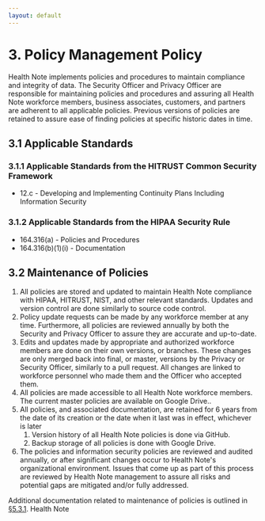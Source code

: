 ```yaml
---
layout: default
---
```

# 3. Policy Management Policy

Health Note implements policies and procedures to maintain compliance and integrity of data. The Security Officer and Privacy Officer are responsible for maintaining policies and procedures and assuring all Health Note workforce members, business associates, customers, and partners are adherent to all applicable policies. Previous versions of policies are retained to assure ease of finding policies at specific historic dates in time.

## 3.1 Applicable Standards

### 3.1.1 Applicable Standards from the HITRUST Common Security Framework

* 12.c - Developing and Implementing Continuity Plans Including Information Security

### 3.1.2 Applicable Standards from the HIPAA Security Rule

* 164.316(a) - Policies and Procedures
* 164.316(b)(1)(i) - Documentation

## 3.2 Maintenance of Policies

1. All policies are stored and updated to maintain Health Note compliance with HIPAA, HITRUST, NIST, and other relevant standards. Updates and version control are done similarly to source code control.
2. Policy update requests can be made by any workforce member at any time. Furthermore, all policies are reviewed annually by both the Security and Privacy Officer to assure they are accurate and up-to-date.
3. Edits and updates made by appropriate and authorized workforce members are done on their own versions, or branches. These changes are only merged back into final, or master, versions by the Privacy or Security Officer, similarly to a pull request. All changes are linked to workforce personnel who made them and the Officer who accepted them.
4. All policies are made accessible to all Health Note workforce members. The current master policies are available on Google Drive..
5. All policies, and associated documentation, are retained for 6 years from the date of its creation or the date when it last was in effect, whichever is later
   1. Version history of all Health Note policies is done via GitHub.
   2. Backup storage of all policies is done with Google Drive.
6. The policies and information security policies are reviewed and audited annually, or after significant changes occur to Health Note's organizational environment. Issues that come up as part of this process are reviewed by Health Note management to assure all risks and potential gaps are mitigated and/or fully addressed. 

Additional documentation related to maintenance of policies is outlined in [§5.3.1](#5.3-security-officer).
Health Note
